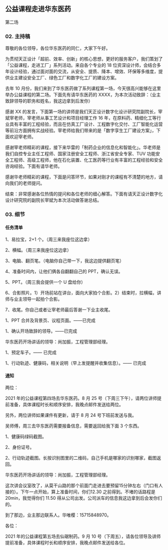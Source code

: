 ## 公益课程走进华东医药

第二场

### 02. 主持稿

尊敬的各位领导，各位华东医药的同仁，大家下午好。

为贯彻天正设计「超前、效率、创新」的核心思想，更好的服务客户，我们策划了「公益课程，走进工厂」系列活动。来自各个专业的 18 位资深设计师，会结合多年设计经验，通过面对面的交流，从安全、提质、降本、增效、环保等多维度，提供业主建设安全工厂、绿色工厂和数字化工厂的建设方案。

去年 10 月份，我们来到了华东医药做了系列课程第一场，今天很高兴能够在这里举办公益课程的第二场。下面先有请华东医药的 XXXX，为本次活动致辞：（业主致辞领导的职务和姓名，我这边拿到后发你）

感谢 XX 的发言，下面第一场的讲师是我们天正设计数字化设计研究院副院长，宰斌宰老师，宰老师从事工艺设计和项目经理工作 16 年，在原料药、精细化工等行业具有丰富的工程经验，而且在仿真工厂设计、工程数字化交付、工厂智能化运营等前沿方面拥有实战经验。宰老师给我们带来的是「数字孪生工厂建设方案」，下面欢迎宰老师。

感谢宰老师精彩的课程，接下来华雷的「制药企业的信息化和智能化」。华老师是我们自控专业主任工程师、国家注册安全工程师、浙江省安全专家、TUV 功能安全工程师、高级工程师，他在石化装置、化工医药等行业有丰富的工程经验和安全咨询经验。下面有请华老师。

感谢华老师精彩的课程，下面是问答环节，如果对刚才的课程有不清楚的地方，请向我们的老师提问。

结束：非常感谢各位热情的提问和各位老师的细心解答。下面有请天正设计数字化设计研究院的副院长宰斌为本次活动做答谢总结。

### 03. 细节

#### 任务清单

1、易拉宝，2+1 个。（周三来我座位这边拿）

2、横幅。（周三来我座位这边拿）

3、电脑、翻页笔。（电脑你自己带一下，我这边提供翻页笔）

4、准备时间内，让他们俩各自翻翻自己的 PPT，确认无误。

5、PPT。（周三我会提供一个 U 盘给你）

6、合影照片。1）开场前站在讲台，面向大家拍个合影。2）结束时，拉横幅，讲师与业主领导一起拍个合影。

7、收尾。你自己或者让宰老师最后答谢一下业主收尾。

1、PPT 合并及背景页、议程页面。——已完成

1、确认开场致辞的领导。——已完成

华东医药开场讲话的领导：尚加振，工程管理部经理。

1、预定车子。—— 已完成

1、行动轨迹、健康码，相关说明（早上发提醒并收集信息）。—— 已完成

#### 通知

两位：

2021 年的公益课程第四场去华东医药。8 月 25 号（下周三下午），请两位讲师提前准备，具体课程时长和顺序安排，我晚点邮件发送给两位。

另外，两位讲师如果课件有更新，请于 8 月 24 号下班前发送与我。

吴师傅，周三去华东医药需要报备信息，需要返回给我下面 3 个东西。

1、健康码绿码截图。

2、身份证号。

2、行动轨迹截图。长按识别图里的二维码，自己手机是哪家的识别哪家，截图返回。

华东医药开场讲话的领导：尚加振，工程管理部经理。

这次讲会议室改了，从莫干山路的那个前面门走进去要预留15分钟左右（门口有人接的）。下午一点开始，算上准备时间，你们12.30 之前得到。不堵的话路程是 20min，我觉得你们 11.50 得从公司出发。公司派车的信息我这边拿到后会发你们的。

到了那边，业主那边联系人。华唯樱：15715848970。

各位：

2021 年的公益课程第五场去仙琚制药。9 月 10 号（下周五），请各位领导及讲师提前准备，具体课程时长和顺序安排，我晚点邮件发送给各位。